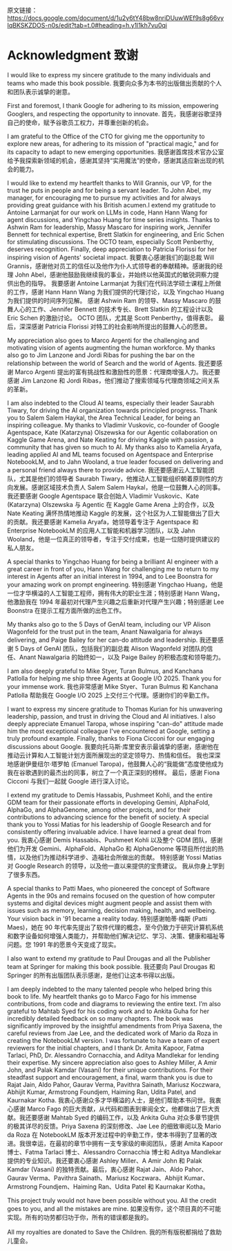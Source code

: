 原文链接：https://docs.google.com/document/d/1u2y6tY48bw8nriDUuwWEf9s8g66vyIqBKSKZDOS-n0s/edit?tab=t.0#heading=h.y1l1kh7vu0qi

# Acknowledgment   致谢

I would like to express my sincere gratitude to the many individuals and teams who made this book possible.
我要向众多为本书的出版做出贡献的个人和团队表示诚挚的谢意。

First and foremost, I thank Google for adhering to its mission, empowering Googlers, and respecting the opportunity to innovate.
首先，我感谢谷歌坚持自己的使命，赋予谷歌员工权力，并尊重创新的机会。

I am grateful to the Office of the CTO for giving me the opportunity to explore new areas, for adhering to its mission of "practical magic," and for its capacity to adapt to new emerging opportunities.
我感谢首席技术官办公室给予我探索新领域的机会，感谢其坚持“实用魔法”的使命，感谢其适应新出现的机会的能力。

I would like to extend my heartfelt thanks to Will Grannis, our VP, for the trust he puts in people and for being a servant leader. To John Abel, my manager, for encouraging me to pursue my activities and for always providing great guidance with his British acumen.I extend my gratitude to Antoine Larmanjat for our work on LLMs in code, Hann Hann Wang for agent discussions, and Yingchao Huang for time series insights. Thanks to Ashwin Ram for leadership, Massy Mascaro for inspiring work, Jennifer Bennett for technical expertise, Brett Slatkin for engineering, and Eric Schen for stimulating discussions. The OCTO team, especially Scott Penberthy, deserves recognition. Finally, deep appreciation to Patricia Florissi for her inspiring vision of Agents' societal impact.
我要衷心感谢我们的副总裁 Will Grannis，感谢他对员工的信任以及他作为仆人式领导者的奉献精神。感谢我的经理 John Abel，感谢他鼓励我继续我的事业，并始终以他英国式的敏锐洞察力提供出色的指导。 我要感谢 Antoine Larmanjat 为我们在代码法学硕士课程上所做的工作，感谢 Hann Hann Wang 为我们提供的代理讨论，以及 Yingchao Huang 为我们提供的时间序列见解。   感谢 Ashwin Ram 的领导、Massy Mascaro 的鼓舞人心的工作、Jennifer Bennett 的技术专长、Brett Slatkin 的工程设计以及 Eric Sc​​hen 的激励讨论。   OCTO 团队，尤其是 Scott Penberthy，值得表彰。   最后，深深感谢 Patricia Florissi 对特工的社会影响所提出的鼓舞人心的愿景。

My appreciation also goes to Marco Argenti for the challenging and motivating vision of agents augmenting the human workforce. My thanks also go to Jim Lanzone and Jordi Ribas for pushing the bar on the relationship between the world of Search and the world of Agents.
我还要感谢 Marco Argenti 提出的富有挑战性和激励性的愿景：代理商增强人力。我还要感谢 Jim Lanzone 和 Jordi Ribas，他们推动了搜索领域与代理商领域之间关系的革新。

I am also indebted to the Cloud AI teams, especially their leader Saurabh Tiwary, for driving the AI organization towards principled progress. Thank you to Salem Salem Haykal, the Area Technical Leader, for being an inspiring colleague. My thanks to Vladimir Vuskovic, co-founder of Google Agentspace, Kate (Katarzyna) Olszewska for our Agentic collaboration on Kaggle Game Arena, and Nate Keating for driving Kaggle with passion, a community that has given so much to AI. My thanks also to Kamelia Aryafa, leading applied AI and ML teams focused on Agentspace and Enterprise NotebookLM, and to Jahn Wooland, a true leader focused on delivering and a personal friend always there to provide advice.
我还要感谢云人工智能团队，尤其是他们的领导者 Saurabh Tiwary，他推动人工智能组织朝着原则性的方向发展。感谢区域技术负责人 Salem Salem Haykal，他是一位鼓舞人心的同事。我还要感谢 Google Agentspace 联合创始人 Vladimir Vuskovic、Kate (Katarzyna) Olszewska 与 Agentic 在 Kaggle Game Arena 上的合作，以及 Nate Keating 满怀热情地推动 Kaggle 的发展，这个社区为人工智能做出了巨大的贡献。我还要感谢 Kamelia Aryafa，她领导着专注于 Agentspace 和 Enterprise NotebookLM 的应用人工智能和机器学习团队，以及 Jahn Wooland，他是一位真正的领导者，专注于交付成果，也是一位随时提供建议的私人朋友。

A special thanks to Yingchao Huang for being a brilliant AI engineer with a great career in front of you, Hann Wang for challenging me to return to my interest in Agents after an initial interest in 1994, and to Lee Boonstra for your amazing work on prompt engineering.
特别感谢 Yingchao Huang，他是一位才华横溢的人工智能工程师，拥有伟大的职业生涯；特别感谢 Hann Wang，他激励我在 1994 年最初对代理产生兴趣之后重新对代理产生兴趣；特别感谢 Lee Boonstra 在提示工程方面所做的出色工作。

My thanks also go to the 5 Days of GenAI team, including our VP Alison Wagonfeld for the trust put in the team, Anant Nawalgaria for always delivering, and Paige Bailey for her can-do attitude and leadership.
我还要感谢 5 Days of GenAI 团队，包括我们的副总裁 Alison Wagonfeld 对团队的信任、Anant Nawalgaria 的始终如一，以及 Paige Bailey 的积极态度和领导能力。

I am also deeply grateful to Mike Styer, Turan Bulmus, and Kanchana Patlolla for helping me ship three Agents at Google I/O 2025. Thank you for your immense work.
我也非常感谢 Mike Styer、Turan Bulmus 和 Kanchana Patlolla 帮助我在 Google I/O 2025 上交付三个代理。感谢你们的辛勤工作。

I want to express my sincere gratitude to Thomas Kurian for his unwavering leadership, passion, and trust in driving the Cloud and AI initiatives. I also deeply appreciate Emanuel Taropa, whose inspiring "can-do" attitude made him the most exceptional colleague I've encountered at Google, setting a truly profound example. Finally, thanks to Fiona Cicconi for our engaging discussions about Google.
我要向托马斯·库里安表示最诚挚的感谢，感谢他在推动云计算和人工智能计划方面所展现出的坚定领导力、热情和信任。   我也深深地感谢伊曼纽尔·塔罗帕 (Emanuel Taropa)，他鼓舞人心的“我能做”态度使他成为我在谷歌遇到的最杰出的同事，树立了一个真正深刻的榜样。   最后，感谢 Fiona Cicconi 与我们一起就 Google 进行深入讨论。

I extend my gratitude to Demis Hassabis, Pushmeet Kohli, and the entire GDM team for their passionate efforts in developing Gemini, AlphaFold, AlphaGo, and AlphaGenome, among other projects, and for their contributions to advancing science for the benefit of society. A special thank you to Yossi Matias for his leadership of Google Research and for consistently offering invaluable advice. I have learned a great deal from you.
我衷心感谢 Demis Hassabis、Pushmeet Kohli 以及整个 GDM 团队，感谢他们为开发 Gemini、AlphaFold、AlphaGo 和 AlphaGenome 等项目所付出的热情，以及他们为推动科学进步、造福社会所做出的贡献。 特别感谢 Yossi Matias 对 Google Research 的领导，以及他一直以来提供的宝贵建议。   我从你身上学到了很多东西。

A special thanks to Patti Maes, who pioneered the concept of Software Agents in the 90s and remains focused on the question of how computer systems and digital devices might augment people and assist them with issues such as memory, learning, decision making, health, and wellbeing. Your vision back in '91 became a reality today.
特别感谢帕蒂·梅斯 (Patti Maes)，她在 90 年代率先提出了软件代理的概念，至今仍致力于研究计算机系统和数字设备如何增强人类能力，并帮助他们解决记忆、学习、决策、健康和福祉等问题。您 1991 年的愿景今天变成了现实。

I also want to extend my gratitude to Paul Drougas and all the Publisher team at Springer for making this book possible.
我还要向 Paul Drougas 和 Springer 的所有出版团队表示感谢，是他们让这本书得以出版。

I am deeply indebted to the many talented people who helped bring this book to life. My heartfelt thanks go to Marco Fago for his immense contributions, from code and diagrams to reviewing the entire text. I’m also grateful to Mahtab Syed for his coding work and to Ankita Guha for her incredibly detailed feedback on so many chapters. The book was significantly improved by the insightful amendments from Priya Saxena, the careful reviews from Jae Lee, and the dedicated work of Mario da Roza in creating the NotebookLM version. I was fortunate to have a team of expert reviewers for the initial chapters, and I thank Dr. Amita Kapoor, Fatma Tarlaci, PhD, Dr. Alessandro Cornacchia, and Aditya Mandlekar for lending their expertise. My sincere appreciation also goes to Ashley Miller, A Amir John, and Palak Kamdar (Vasani) for their unique contributions. For their steadfast support and encouragement, a final, warm thank you is due to Rajat Jain, Aldo Pahor, Gaurav Verma, Pavithra Sainath, Mariusz Koczwara, Abhijit Kumar, Armstrong Foundjem, Haiming Ran, Udita Patel, and Kaurnakar Kotha.
我衷心感谢众多才华横溢的人士，是他们帮助本书问世。我衷心感谢 Marco Fago 的巨大贡献，从代码和图表到审阅全文，他都做出了巨大贡献。我还要感谢 Mahtab Syed 的编码工作，以及 Ankita Guha 对众多章节提供的极其详尽的反馈。Priya Saxena 的深刻修改、Jae Lee 的细致审阅以及 Mario da Roza 在 NotebookLM 版本开发过程中的辛勤工作，使本书得到了显著的改进。我很幸运，在最初的章节中拥有一支专家级的审阅团队，感谢 Amita Kapoor 博士、Fatma Tarlaci 博士、Alessandro Cornacchia 博士和 Aditya Mandlekar 提供的专业知识。我还要衷心感谢 Ashley Miller、A Amir John 和 Palak Kamdar (Vasani) 的独特贡献。最后，衷心感谢 Rajat Jain、Aldo Pahor、Gaurav Verma、Pavithra Sainath、Mariusz Koczwara、Abhijit Kumar、Armstrong Foundjem、Haiming Ran、Udita Patel 和 Kaurnakar Kotha。

This project truly would not have been possible without you. All the credit goes to you, and all the mistakes are mine.
如果没有你，这个项目真的不可能实现。所有的功劳都归功于你，所有的错误都是我的。

All my royalties are donated to Save the Children.
我的所有版税都捐给了救助儿童会。